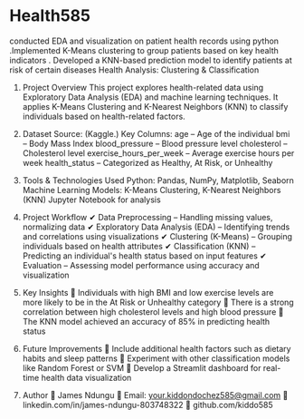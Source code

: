 # Health585
conducted EDA and visualization on patient health records using python .Implemented K-Means clustering to group patients based on key health indicators . Developed a KNN-based prediction model to identify patients at risk of certain diseases
Health Analysis: Clustering & Classification
1. Project Overview
This project explores health-related data using Exploratory Data Analysis (EDA) and machine learning techniques. It applies K-Means Clustering and K-Nearest Neighbors (KNN) to classify individuals based on health-related factors.

2. Dataset
Source: (Kaggle.)
Key Columns:
age – Age of the individual
bmi – Body Mass Index
blood_pressure – Blood pressure level
cholesterol – Cholesterol level
exercise_hours_per_week – Average exercise hours per week
health_status – Categorized as Healthy, At Risk, or Unhealthy
3. Tools & Technologies Used
Python: Pandas, NumPy, Matplotlib, Seaborn
Machine Learning Models: K-Means Clustering, K-Nearest Neighbors (KNN)
Jupyter Notebook for analysis
4. Project Workflow
✔ Data Preprocessing – Handling missing values, normalizing data
✔ Exploratory Data Analysis (EDA) – Identifying trends and correlations using visualizations
✔ Clustering (K-Means) – Grouping individuals based on health attributes
✔ Classification (KNN) – Predicting an individual's health status based on input features
✔ Evaluation – Assessing model performance using accuracy and visualization

5. Key Insights
📌 Individuals with high BMI and low exercise levels are more likely to be in the At Risk or Unhealthy category
📌 There is a strong correlation between high cholesterol levels and high blood pressure
📌 The KNN model achieved an accuracy of 85% in predicting health status


7. Future Improvements
🔹 Include additional health factors such as dietary habits and sleep patterns
🔹 Experiment with other classification models like Random Forest or SVM
🔹 Develop a Streamlit dashboard for real-time health data visualization

8. Author
👤 James Ndungu
📧 Email: your.kiddondochez585@gmail.com
🔗 linkedin.com/in/james-ndungu-803748322
🔗 github.com/kiddo585 

